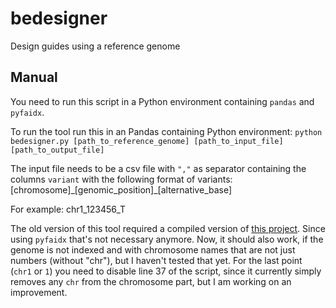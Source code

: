 # bedesigner
Design guides using a reference genome

## Manual
You need to run this script in a Python environment containing `pandas` and `pyfaidx`.

To run the tool run this in an Pandas containing Python environment:
`python bedesigner.py [path_to_reference_genome] [path_to_input_file] [path_to_output_file]`

The input file needs to be a csv file with `","` as separator containing the columns `variant` with the following format of variants: [chromosome]\_[genomic_position]\_[alternative_base]

For example: chr1_123456_T

The old version of this tool required a compiled version of [this project](https://github.com/dancooke/bioio). Since using `pyfaidx` that's not necessary anymore. Now, it should also work, if the genome is not indexed and with chromosome names that are not just numbers (without "chr"), but I haven't tested that yet. For the last point (`chr1` or `1`) you need to disable line 37 of the script, since it currently simply removes any `chr` from the chromosome part, but I am working on an improvement.
